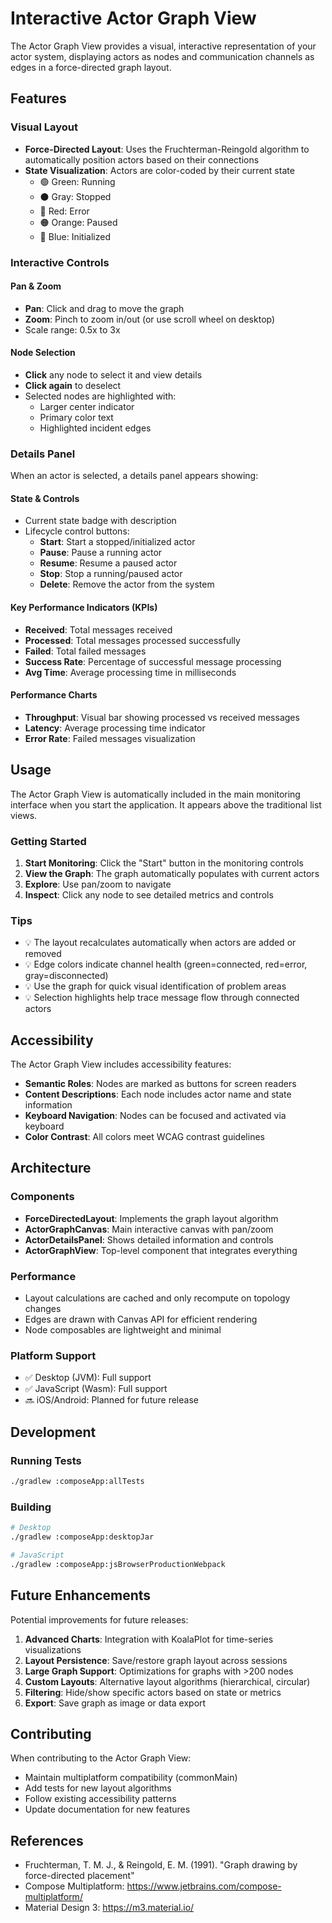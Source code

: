 # Interactive Actor Graph View

The Actor Graph View provides a visual, interactive representation of your actor system, displaying actors as nodes and communication channels as edges in a force-directed graph layout.

## Features

### Visual Layout
- **Force-Directed Layout**: Uses the Fruchterman-Reingold algorithm to automatically position actors based on their connections
- **State Visualization**: Actors are color-coded by their current state
  - 🟢 Green: Running
  - ⚫ Gray: Stopped  
  - 🔴 Red: Error
  - 🟠 Orange: Paused
  - 🔵 Blue: Initialized

### Interactive Controls

#### Pan & Zoom
- **Pan**: Click and drag to move the graph
- **Zoom**: Pinch to zoom in/out (or use scroll wheel on desktop)
- Scale range: 0.5x to 3x

#### Node Selection
- **Click** any node to select it and view details
- **Click again** to deselect
- Selected nodes are highlighted with:
  - Larger center indicator
  - Primary color text
  - Highlighted incident edges

### Details Panel

When an actor is selected, a details panel appears showing:

#### State & Controls
- Current state badge with description
- Lifecycle control buttons:
  - **Start**: Start a stopped/initialized actor
  - **Pause**: Pause a running actor
  - **Resume**: Resume a paused actor
  - **Stop**: Stop a running/paused actor
  - **Delete**: Remove the actor from the system

#### Key Performance Indicators (KPIs)
- **Received**: Total messages received
- **Processed**: Total messages processed successfully
- **Failed**: Total failed messages
- **Success Rate**: Percentage of successful message processing
- **Avg Time**: Average processing time in milliseconds

#### Performance Charts
- **Throughput**: Visual bar showing processed vs received messages
- **Latency**: Average processing time indicator
- **Error Rate**: Failed messages visualization

## Usage

The Actor Graph View is automatically included in the main monitoring interface when you start the application. It appears above the traditional list views.

### Getting Started

1. **Start Monitoring**: Click the "Start" button in the monitoring controls
2. **View the Graph**: The graph automatically populates with current actors
3. **Explore**: Use pan/zoom to navigate
4. **Inspect**: Click any node to see detailed metrics and controls

### Tips

- 💡 The layout recalculates automatically when actors are added or removed
- 💡 Edge colors indicate channel health (green=connected, red=error, gray=disconnected)
- 💡 Use the graph for quick visual identification of problem areas
- 💡 Selection highlights help trace message flow through connected actors

## Accessibility

The Actor Graph View includes accessibility features:
- **Semantic Roles**: Nodes are marked as buttons for screen readers
- **Content Descriptions**: Each node includes actor name and state information
- **Keyboard Navigation**: Nodes can be focused and activated via keyboard
- **Color Contrast**: All colors meet WCAG contrast guidelines

## Architecture

### Components

- **ForceDirectedLayout**: Implements the graph layout algorithm
- **ActorGraphCanvas**: Main interactive canvas with pan/zoom
- **ActorDetailsPanel**: Shows detailed information and controls
- **ActorGraphView**: Top-level component that integrates everything

### Performance

- Layout calculations are cached and only recompute on topology changes
- Edges are drawn with Canvas API for efficient rendering
- Node composables are lightweight and minimal

### Platform Support

- ✅ Desktop (JVM): Full support
- ✅ JavaScript (Wasm): Full support
- 🔜 iOS/Android: Planned for future release

## Development

### Running Tests

```bash
./gradlew :composeApp:allTests
```

### Building

```bash
# Desktop
./gradlew :composeApp:desktopJar

# JavaScript
./gradlew :composeApp:jsBrowserProductionWebpack
```

## Future Enhancements

Potential improvements for future releases:

1. **Advanced Charts**: Integration with KoalaPlot for time-series visualizations
2. **Layout Persistence**: Save/restore graph layout across sessions
3. **Large Graph Support**: Optimizations for graphs with >200 nodes
4. **Custom Layouts**: Alternative layout algorithms (hierarchical, circular)
5. **Filtering**: Hide/show specific actors based on state or metrics
6. **Export**: Save graph as image or data export

## Contributing

When contributing to the Actor Graph View:
- Maintain multiplatform compatibility (commonMain)
- Add tests for new layout algorithms
- Follow existing accessibility patterns
- Update documentation for new features

## References

- Fruchterman, T. M. J., & Reingold, E. M. (1991). "Graph drawing by force-directed placement"
- Compose Multiplatform: https://www.jetbrains.com/compose-multiplatform/
- Material Design 3: https://m3.material.io/
